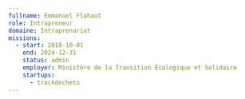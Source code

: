 ```yaml
---
fullname: Emmanuel Flahaut
role: Intrapreneur
domaine: Intraprenariat
missions:
  - start: 2018-10-01
    end: 2024-12-31
    status: admin
    employer: Ministère de la Transition Ecologique et Solidaire
    startups:
      - trackdechets
---
```

